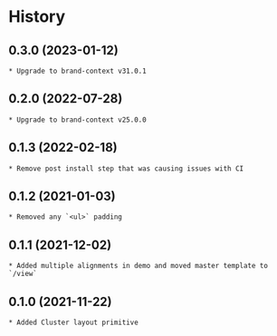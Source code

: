 # History

## 0.3.0 (2023-01-12)
    * Upgrade to brand-context v31.0.1

## 0.2.0 (2022-07-28)
    * Upgrade to brand-context v25.0.0

## 0.1.3 (2022-02-18)
    * Remove post install step that was causing issues with CI

## 0.1.2 (2021-01-03)
	* Removed any `<ul>` padding

## 0.1.1 (2021-12-02)
	* Added multiple alignments in demo and moved master template to `/view`

## 0.1.0 (2021-11-22)
	* Added Cluster layout primitive
